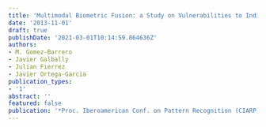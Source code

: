 ```yaml
---
title: 'Multimodal Biometric Fusion: a Study on Vulnerabilities to Indirect Attacks'
date: '2013-11-01'
draft: true
publishDate: '2021-03-01T10:14:59.864636Z'
authors:
- M. Gomez-Barrero
- Javier Galbally
- Julian Fierrez
- Javier Ortega-Garcia
publication_types:
- '1'
abstract: ''
featured: false
publication: '*Proc. Iberoamerican Conf. on Pattern Recognition (CIARP)*'
---
```


